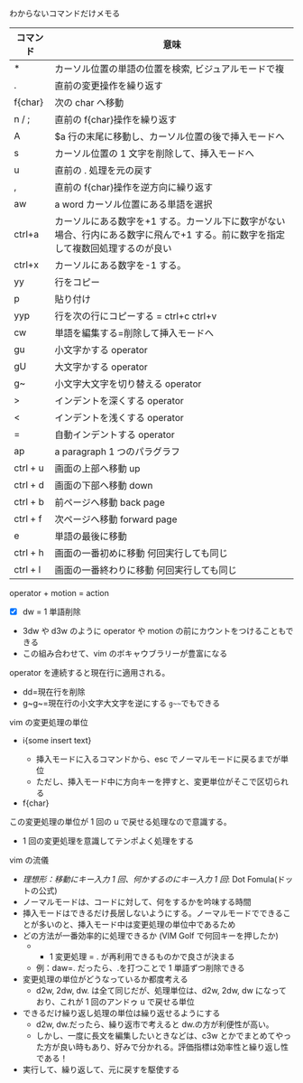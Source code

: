 わからないコマンドだけメモる

| コマンド | 意味                                                                                                                             |
| -------- | -------------------------------------------------------------------------------------------------------------------------------- |
| \*       | カーソル位置の単語の位置を検索, ビジュアルモードで複                                                                             |
| .        | 直前の変更操作を繰り返す                                                                                                         |
| f{char}  | 次の char へ移動                                                                                                                 |
| n / ;    | 直前の f{char}操作を繰り返す                                                                                                     |
| A        | $a 行の末尾に移動し、カーソル位置の後で挿入モードへ                                                                              |
| s        | カーソル位置の 1 文字を削除して、挿入モードへ                                                                                    |
| u        | 直前の . 処理を元の戻す                                                                                                          |
| ,        | 直前の f{char}操作を逆方向に繰り返す                                                                                             |
| aw       | a word カーソル位置にある単語を選択                                                                                              |
| ctrl+a   | カーソルにある数字を+1 する。カーソル下に数字がない場合、行内にある数字に飛んで+1 する。前に数字を指定して複数回処理するのが良い |
| ctrl+x   | カーソルにある数字を-1 する。                                                                                                    |
| yy       | 行をコピー                                                                                                                       |
| p        | 貼り付け                                                                                                                         |
| yyp      | 行を次の行にコピーする = ctrl+c ctrl+v                                                                                           |
| cw       | 単語を編集する=削除して挿入モードへ                                                                                              |
| gu       | 小文字かする operator                                                                                                            |
| gU       | 大文字かする operator                                                                                                            |
| g~       | 小文字大文字を切り替える operator                                                                                                |
| >        | インデントを深くする operator                                                                                                    |
| <        | インデントを浅くする operator                                                                                                    |
| =        | 自動インデントする operator                                                                                                      |
| ap       | a paragraph 1 つのパラグラフ                                                                                                     |
| ctrl + u | 画面の上部へ移動 up                                                                                                              |
| ctrl + d | 画面の下部へ移動 down                                                                                                            |
| ctrl + b | 前ページへ移動 back page                                                                                                         |
| ctrl + f | 次ページへ移動 forward page                                                                                                      |
| e        | 単語の最後に移動                                                                                                                 |
| ctrl + h | 画面の一番初めに移動 何回実行しても同じ                                                                                          |
| ctrl + l | 画面の一番終わりに移動 何回実行しても同じ                                                                                        |

operator + motion = action

- [x] dw = 1 単語削除
- 3dw や d3w のように operator や motion の前にカウントをつけることもできる
- この組み合わせて、vim のボキャウブラリーが豊富になる

operator を連続すると現在行に適用される。

- dd=現在行を削除
- g~g~=現在行の小文字大文字を逆にする `g~~`でもできる

vim の変更処理の単位

- i{some insert text}<esc>
  - 挿入モードに入るコマンドから、esc でノーマルモードに戻るまでが単位
  - ただし、挿入モード中に方向キーを押すと、変更単位がそこで区切られる
- f{char}

この変更処理の単位が 1 回の u で戻せる処理なので意識する。

- 1 回の変更処理を意識してテンポよく処理をする

vim の流儀

- _理想形：移動にキー入力 1 回、何かするのにキー入力 1 回_: Dot Fomula(ドットの公式)
- ノーマルモードは、コードに対して、何をするかを吟味する時間
- 挿入モードはできるだけ長居しないようにする。ノーマルモードでできることが多いのと、挿入モード中は変更処理の単位中であるため
- どの方法が一番効率的に処理できるか (VIM Golf で何回キーを押したか)
  - - 1 変更処理 = . が再利用できるものかで良さが決まる
  - 例：daw=. だったら、.を打つことで 1 単語ずつ削除できる
- 変更処理の単位がどうなっているか都度考える
  - d2w, 2dw, dw. は全て同じだが、処理単位は、d2w, 2dw, dw になっており、これが 1 回のアンドゥ u で戻せる単位
- できるだけ繰り返し処理の単位は繰り返せるようにする
  - d2w, dw.だったら、繰り返市で考えると dw.の方が利便性が高い。
  - しかし、一度に長文を編集したいときなどは、c3w とかでまとめてやった方が良い時もあり、好みで分かれる。評価指標は効率性と繰り返し性である！
- 実行して、繰り返して、元に戻すを駆使する

